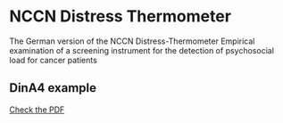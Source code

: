 # NCCN Distress Thermometer
The German version of the NCCN Distress-Thermometer Empirical examination of a screening instrument for the detection of psychosocial load for cancer patients

## DinA4 example
[Check the PDF](http://www.uniklinik-duesseldorf.de/fileadmin/Datenpool/einrichtungen/klinik_fuer_gastroenterologie_hepatologie_und_infektiologie_id6/Darmzentrum/Formulare_deutsch/distressthermometer.de.pdf)
